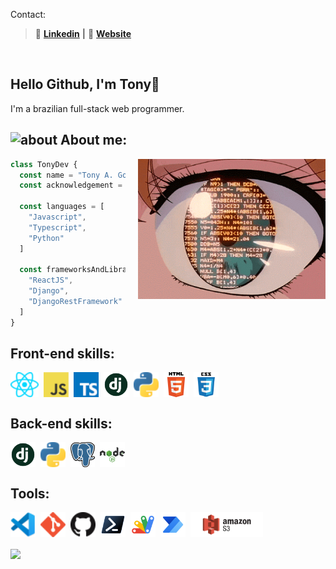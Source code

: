 [website]: https://github.com/tonnyyyy
[linkedin]: https://www.linkedin.com/in/tony-a-gomes-7b02a1218/
Contact:
>👔 [**Linkedin**][linkedin] **|** 🏡 [**Website**][website] 

<br>

## Hello Github, I'm Tony👋

I'm a brazilian full-stack web programmer.



## <img height="25" alt="about" src="https://raw.github.com/elizarov/elizarov/master/about.png"> About me:

<img align="right" width="300" src=".github/images/coding.gif" alt="person-coding-gif" style="margin-left:20px"/>



```js
class TonyDev {
  const name = "Tony A. Gomes"
  const acknowledgement = "web/fullstack"

  const languages = [
    "Javascript",
    "Typescript",
    "Python"
  ]

  const frameworksAndLibraries = [
    "ReactJS",
    "Django",
    "DjangoRestFramework"
  ]
}
```

## **Front-end skills:**  

<div style="display: flex; gap:8px">
  <img height="40" src=".github/icons/react.png">
  <img height="40" src=".github/icons/javascript.png">
  <img height="40" src=".github/icons/typescript.png">
  <img height="40" src=".github/icons/django.png">
  <img height="40" src=".github/icons/python.png">
  <img height="40" src=".github/icons/html.png">
  <img height="40" src=".github/icons/css.png">
</div>

## **Back-end skills:**
<div style="display: flex; gap:8px">
  <img height="40" src=".github/icons/django.png">
  <img height="40" src=".github/icons/python.png">
  <img height="40" src=".github/icons/postgres.png">
  <img height="40" src=".github/icons/node.png">
</div>

## **Tools:**
<div style="display: flex; gap:8px">
  <img height="40" src=".github/icons/vscode.png">
  <img height="40" src=".github/icons/git.png">
  <img height="40" src=".github/icons/github.png">
  <img height="40" src=".github/icons/powershell.png">
  <img height="40" src=".github/icons/google-apps-script.png">
  <img height="40" src=".github/icons/power-automate.png">
  <img height="40" src=".github/icons/s3.png">
</div>

<br>

<a href="https://github.com/tonnyyyy">
  <img align="center" src="https://github-readme-stats.vercel.app/api/top-langs/?username=tonnyyyy&theme=dracula&hide=Ruby,CSS" />
</a>
